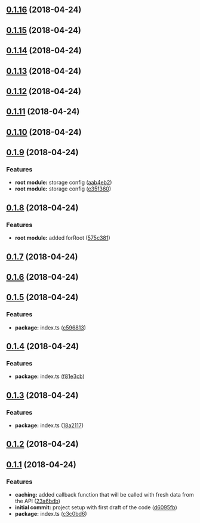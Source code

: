 <a name="0.1.16"></a>
## [0.1.16](https://github.com/binzma/observable-cache/compare/v0.1.15...v0.1.16) (2018-04-24)



<a name="0.1.15"></a>
## [0.1.15](https://github.com/binzma/observable-cache/compare/v0.1.14...v0.1.15) (2018-04-24)



<a name="0.1.14"></a>
## [0.1.14](https://github.com/binzma/observable-cache/compare/v0.1.13...v0.1.14) (2018-04-24)



<a name="0.1.13"></a>
## [0.1.13](https://github.com/binzma/observable-cache/compare/v0.1.12...v0.1.13) (2018-04-24)



<a name="0.1.12"></a>
## [0.1.12](https://github.com/binzma/observable-cache/compare/v0.1.11...v0.1.12) (2018-04-24)



<a name="0.1.11"></a>
## [0.1.11](https://github.com/binzma/observable-cache/compare/v0.1.10...v0.1.11) (2018-04-24)



<a name="0.1.10"></a>
## [0.1.10](https://github.com/binzma/observable-cache/compare/v0.1.9...v0.1.10) (2018-04-24)



<a name="0.1.9"></a>
## [0.1.9](https://github.com/binzma/observable-cache/compare/v0.1.8...v0.1.9) (2018-04-24)


### Features

* **root module:** storage config ([aab4eb2](https://github.com/binzma/observable-cache/commit/aab4eb2))
* **root module:** storage config ([e35f360](https://github.com/binzma/observable-cache/commit/e35f360))



<a name="0.1.8"></a>
## [0.1.8](https://github.com/binzma/observable-cache/compare/v0.1.7...v0.1.8) (2018-04-24)


### Features

* **root module:** added forRoot ([575c381](https://github.com/binzma/observable-cache/commit/575c381))



<a name="0.1.7"></a>
## [0.1.7](https://github.com/binzma/observable-cache/compare/v0.1.6...v0.1.7) (2018-04-24)



<a name="0.1.6"></a>
## [0.1.6](https://github.com/binzma/observable-cache/compare/v0.1.5...v0.1.6) (2018-04-24)



<a name="0.1.5"></a>
## [0.1.5](https://github.com/binzma/observable-cache/compare/v0.1.4...v0.1.5) (2018-04-24)


### Features

* **package:** index.ts ([c596813](https://github.com/binzma/observable-cache/commit/c596813))



<a name="0.1.4"></a>
## [0.1.4](https://github.com/binzma/observable-cache/compare/v0.1.3...v0.1.4) (2018-04-24)


### Features

* **package:** index.ts ([f81e3cb](https://github.com/binzma/observable-cache/commit/f81e3cb))



<a name="0.1.3"></a>
## [0.1.3](https://github.com/binzma/observable-cache/compare/v0.1.2...v0.1.3) (2018-04-24)


### Features

* **package:** index.ts ([18a2117](https://github.com/binzma/observable-cache/commit/18a2117))



<a name="0.1.2"></a>
## [0.1.2](https://github.com/binzma/observable-cache/compare/v0.1.1...v0.1.2) (2018-04-24)



<a name="0.1.1"></a>
## [0.1.1](https://github.com/binzma/observable-cache/compare/d6095fb...v0.1.1) (2018-04-24)


### Features

* **caching:** added callback function that will be called with fresh data from the API ([23a6bdb](https://github.com/binzma/observable-cache/commit/23a6bdb))
* **initial commit:** project setup with first draft of the code ([d6095fb](https://github.com/binzma/observable-cache/commit/d6095fb))
* **package:** index.ts ([c3c0bd6](https://github.com/binzma/observable-cache/commit/c3c0bd6))



